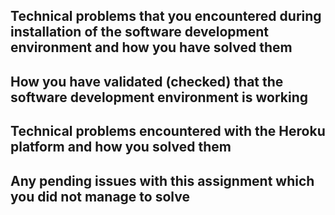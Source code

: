 ## Technical problems that you encountered during installation of the software development environment and how you have solved them

## How you have validated (checked) that the software development environment is working

## Technical problems encountered with the Heroku platform and how you solved them

## Any pending issues with this assignment which you did not manage to solve


